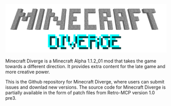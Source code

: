 <p align="center">
    <img src="mcdiverge-logo.png">
</p>

Minecraft Diverge is a Minecraft Alpha 1.1.2_01 mod that takes the game towards a different direction. It provides extra content for the late game and more creative power.

This is the Github repository for Minecraft Diverge, where users can submit issues and downlad new versions. The source code for Minecraft Diverge is partially available in the form of patch files from Retro-MCP version 1.0 pre3.
